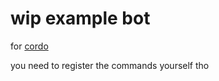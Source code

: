 # wip example bot

for [cordo](https://github.com/Maanex/cordo)

you need to register the commands yourself tho
